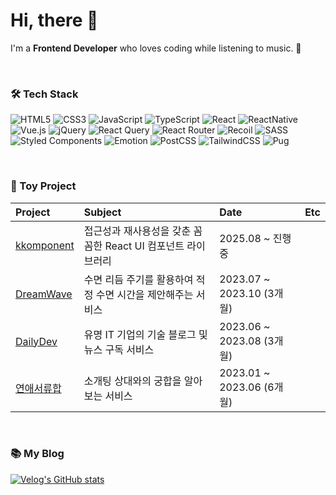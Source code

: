

# Hi, there 👋
I'm a **Frontend Developer** who loves coding while listening to music. 💖

<br/>

### 🛠 Tech Stack
![HTML5](https://img.shields.io/badge/html5-%23E34F26.svg?style=flat-square&logo=html5&logoColor=white)
![CSS3](https://img.shields.io/badge/css3-%231572B6.svg?style=flat-square&logo=css3&logoColor=white)
![JavaScript](https://img.shields.io/badge/javascript-%23323330.svg?style=flat-square&logo=javascript&logoColor=%23F7DF1E)
![TypeScript](https://img.shields.io/badge/typescript-%23007ACC.svg?style=flat-square&logo=typescript&logoColor=white)
![React](https://img.shields.io/badge/React-%2320232a.svg?style=flat-square&logo=react&logoColor=%2361DAFB)
![ReactNative](https://img.shields.io/badge/ReactNative-%2320232a.svg?style=flat-square&logo=react&logoColor=%2361DAFB)
![Vue.js](https://img.shields.io/badge/vuejs-%2335495e.svg?style=flat-square&logo=vuedotjs&logoColor=%234FC08D)
![jQuery](https://img.shields.io/badge/jquery-%230769AD.svg?style=flat-square&logo=jquery&logoColor=white)
![React Query](https://img.shields.io/badge/-React%20Query-FF4154?style=flat-square&logo=react%20query&logoColor=white)
![React Router](https://img.shields.io/badge/React_Router-CA4245?style=flat-square&logo=react-router&logoColor=white)
![Recoil](https://img.shields.io/badge/Recoil-3578E5?style=flat-square&logo=recoil&logoColor=white)
![SASS](https://img.shields.io/badge/SASS-hotpink.svg?style=flat-square&logo=SASS&logoColor=white)
![Styled Components](https://img.shields.io/badge/styled--components-DB7093?style=flat-square&logo=styled-components&logoColor=white)
![Emotion](https://img.shields.io/badge/Emotion-E6007A?style=flat-square&logo=Emotion&logoColor=white)
![PostCSS](https://img.shields.io/badge/PostCSS-DD3A0A?style=flat-square&logo=PostCSS&logoColor=white)
![TailwindCSS](https://img.shields.io/badge/tailwindcss-%2338B2AC.svg?style=flat-square&logo=tailwind-css&logoColor=white)
![Pug](https://img.shields.io/badge/Pug-f2f2f2?style=flat-square&logo=pug&logoColor=A86454)    

<br/>

### 🤝 Toy Project

|                             Project                                |        Subject                                  |          Date            |          Etc           |
|:-------------------------------------------------------------------|:------------------------------------------------|:------------------------ |:---------------------- |
|  [kkomponent](https://github.com/kkomponent/kkomponent) |  접근성과 재사용성을 갖춘 꼼꼼한 React UI 컴포넌트 라이브러리  | 2025.08 ~ 진행중          |             |
|  [DreamWave](https://github.com/let-sgoDreamTeam/dream-wave-front) |  수면 리듬 주기를 활용하여 적정 수면 시간을 제안해주는 서비스  | 2023.07 ~ 2023.10 (3개월)          |             |
| [DailyDev](https://github.com/TEAM-KN/daily_dev_front)             |  유명 IT 기업의 기술 블로그 및 뉴스 구독 서비스            | 2023.06 ~ 2023.08 (3개월)          |              |
| [연애서류합](https://github.com/kkomyoung/love-document-client)       |  소개팅 상대와의 궁합을 알아보는 서비스                   | 2023.01 ~ 2023.06 (6개월) |              |


<br />

### 📚 My Blog
[![Velog's GitHub stats](https://velog-readme-stats.vercel.app/api?name=kya754)](https://velog.io/@kya754)


<!--
**kkomyoung/kkomyoung** is a ✨ _special_ ✨ repository because its `README.md` (this file) appears on your GitHub profile.

Here are some ideas to get you started:

- 🔭 I’m currently working on ...
- 🌱 I’m currently learning ...
- 👯 I’m looking to collaborate on ...
- 🤔 I’m looking for help with ...
- 💬 Ask me about ...
- 📫 How to reach me: ...
- 😄 Pronouns: ...
- ⚡ Fun fact: ...
-->
